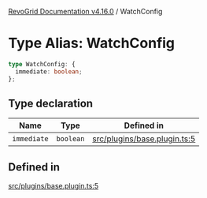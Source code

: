 [RevoGrid Documentation v4.16.0](README.md) / WatchConfig

# Type Alias: WatchConfig

```ts
type WatchConfig: {
  immediate: boolean;
};
```

## Type declaration

| Name | Type | Defined in |
| ------ | ------ | ------ |
| `immediate` | `boolean` | [src/plugins/base.plugin.ts:5](https://github.com/revolist/revogrid/blob/09cdc1e0b86c0627e1eaa752c7fd0bb1b7b42330/src/plugins/base.plugin.ts#L5) |

## Defined in

[src/plugins/base.plugin.ts:5](https://github.com/revolist/revogrid/blob/09cdc1e0b86c0627e1eaa752c7fd0bb1b7b42330/src/plugins/base.plugin.ts#L5)
